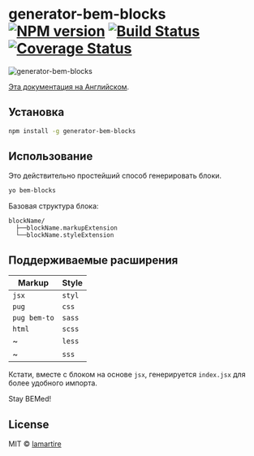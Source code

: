 # generator-bem-blocks [![NPM version][npm-image]][npm-url] [![Build Status][travis-image]][travis-url] [![Coverage Status][coveralls-image]][coveralls-url]
>

![generator-bem-blocks](http://i.imgur.com/j7BMJeX.gif)

[Эта документация на Английском](https://github.com/lamartire/generator-bem-blocks/blob/master/README_RU.md).

## Установка

```bash
npm install -g generator-bem-blocks
```

## Использование

Это действительно простейший способ генерировать блоки.

```bash
yo bem-blocks
```

Базовая структура блока:

```
blockName/
  ├──blockName.markupExtension
  └──blockName.styleExtension
```

## Поддерживаемые расширения

| **Markup** | **Style** |
|------------|-----------|
|`jsx`|`styl`|
|`pug`|`css`|
|`pug bem-to`|`sass`|
|`html`|`scss`|
|~|`less`|
|~|`sss`|

Кстати, вместе с блоком на основе `jsx`, генерируется `index.jsx` для более удобного импорта.

Stay BEMed!

## License

MIT © [lamartire]()

[npm-image]: https://badge.fury.io/js/generator-bem-blocks.svg
[npm-url]: https://npmjs.org/package/generator-bem-blocks
[travis-image]: https://travis-ci.org/lamartire/generator-bem-blocks.svg?branch=master
[travis-url]: https://travis-ci.org/lamartire/generator-bem-blocks
[coveralls-image]: https://coveralls.io/repos/lamartire/generator-bem-blocks/badge.svg
[coveralls-url]: https://coveralls.io/r/lamartire/generator-bem-blocks
